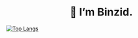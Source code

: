  <h1><center>👋 I’m Binzid. </center></h1>




[![Top Langs](https://github-readme-stats.vercel.app/api/top-langs/?username=binz-mhd&hide=css,html&layout=compact&theme=gotham)](https://github.com/binz-mhd/github-readme-stats)
